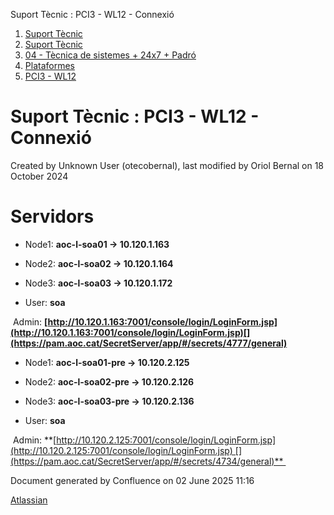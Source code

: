 Suport Tècnic : PCI3 - WL12 - Connexió  

1.  [Suport Tècnic](index.html)
2.  [Suport Tècnic](13893782.html)
3.  [04 - Tècnica de sistemes + 24x7 + Padró](26313202.html)
4.  [Plataformes](Plataformes_41520520.html)
5.  [PCI3 - WL12](PCI3---WL12_41520942.html)

Suport Tècnic : PCI3 - WL12 - Connexió
======================================

Created by Unknown User (otecobernal), last modified by Oriol Bernal on 18 October 2024

Servidors 
==========

*   Node1: **aoc-l-soa01 → 10.120.1.163 [](https://pam.aoc.cat/SecretServer/app/#/secrets/4785/general)** 
    
*   Node2: **aoc-l-soa02 → 10.120.1.164 [](https://pam.aoc.cat/SecretServer/app/#/secrets/4786/general)** 
*   Node3: **aoc-l-soa03 → 10.120.1.172 [](https://pam.aoc.cat/SecretServer/app/#/secrets/4787/general)** 
*   User: **soa**  
    

 Admin: **[http://10.120.1.163:7001/console/login/LoginForm.jsp](http://10.120.1.163:7001/console/login/LoginForm.jsp)[](https://pam.aoc.cat/SecretServer/app/#/secrets/4777/general)**

*   Node1: **aoc-l-soa01-pre → 10.120.2.125 [](https://pam.aoc.cat/SecretServer/app/#/secrets/4745/general)** 
    
*   Node2: **aoc-l-soa02-pre → 10.120.2.126 [](https://pam.aoc.cat/SecretServer/app/#/secrets/4744/general)** 
*   Node3: **aoc-l-soa03-pre → 10.120.2.136 [](https://pam.aoc.cat/SecretServer/app/#/secrets/4746/general)** 
*   User: **soa**

 Admin: **[http://10.120.2.125:7001/console/login/LoginForm.jsp](http://10.120.2.125:7001/console/login/LoginForm.jsp) [](https://pam.aoc.cat/SecretServer/app/#/secrets/4734/general)** 

  

  

Document generated by Confluence on 02 June 2025 11:16

[Atlassian](http://www.atlassian.com/)
